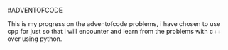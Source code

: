 #ADVENTOFCODE

This is my progress on the adventofcode problems,
i have chosen to use cpp for just so that i will
encounter and learn from the problems with c++
over using python.


